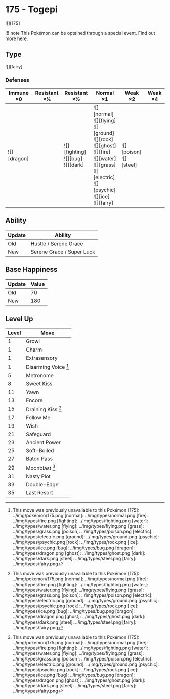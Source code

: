# 175 - Togepi
![][175]

!!! note
    This Pokémon can be optained through a special event. Find out more [here](../../special_events/#baby-pokemon-egg-gift).

## Type

![][fairy]

### Defenses

Immune ×0       | Resistant ×¼ | Resistant ×½                                 | Normal ×1                                                                                                                                                                               | Weak ×2                        | Weak ×4 | 
---             | ---          | ---                                          | ---                                                                                                                                                                                     | ---                            | ---     | 
![][dragon]<br> |              | ![][fighting]<br> ![][bug]<br> ![][dark]<br> | ![][normal]<br> ![][flying]<br> ![][ground]<br> ![][rock]<br> ![][ghost]<br> ![][fire]<br> ![][water]<br> ![][grass]<br> ![][electric]<br> ![][psychic]<br> ![][ice]<br> ![][fairy]<br> | ![][poison]<br> ![][steel]<br> |         | 

## Ability

Update | Ability                   | 
---    | ---                       | 
Old    | Hustle / Serene Grace     | 
New    | Serene Grace / Super Luck | 

## Base Happiness

Update | Value | 
---    | ---   | 
Old    | 70    | 
New    | 180   | 

## Level Up

Level | Move                 | 
---   | ---                  | 
1     | Growl                | 
1     | Charm                | 
1     | Extrasensory         | 
1     | Disarming Voice [^1] | 
5     | Metronome            | 
8     | Sweet Kiss           | 
11    | Yawn                 | 
13    | Encore               | 
15    | Draining Kiss [^1]   | 
17    | Follow Me            | 
19    | Wish                 | 
21    | Safeguard            | 
23    | Ancient Power        | 
25    | Soft-Boiled          | 
27    | Baton Pass           | 
29    | Moonblast [^1]       | 
31    | Nasty Plot           | 
33    | Double-Edge          | 
35    | Last Resort          | 

[^1]: This move was previously unavailable to this Pokémon
[175]: ../img/pokemon/175.png
[normal]: ../img/types/normal.png
[fire]: ../img/types/fire.png
[fighting]: ../img/types/fighting.png
[water]: ../img/types/water.png
[flying]: ../img/types/flying.png
[grass]: ../img/types/grass.png
[poison]: ../img/types/poison.png
[electric]: ../img/types/electric.png
[ground]: ../img/types/ground.png
[psychic]: ../img/types/psychic.png
[rock]: ../img/types/rock.png
[ice]: ../img/types/ice.png
[bug]: ../img/types/bug.png
[dragon]: ../img/types/dragon.png
[ghost]: ../img/types/ghost.png
[dark]: ../img/types/dark.png
[steel]: ../img/types/steel.png
[fairy]: ../img/types/fairy.png
